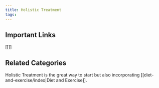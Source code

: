 ```yaml
---
title: Holistic Treatment
tags:
---
```

## Important Links

[[]]

## Related Categories

Holistic Treatment is the great way to start but also incorporating  [[diet-and-exercise/index|Diet and Exercise]]. 